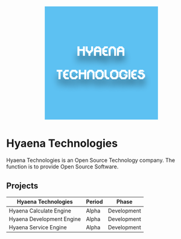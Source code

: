 <a href="https://github.com/HyaenaTechnologies/HyaenaTechnologies">
  <h1 align="center">
    <picture>
      <img src="https://github.com/HyaenaTechnologies/HyaenaTechnologies/blob/main/lib/assets/ht_markdown.png">
    </picture>
  </h1>
</a>

# Hyaena Technologies

Hyaena Technologies is an Open Source Technology company. The function is to provide Open Source Software.

## Projects

| Hyaena Technologies       | Period   | Phase         | 
|---------------------------|----------|---------------|
| Hyaena Calculate Engine   | Alpha    | Development   |
| Hyaena Development Engine | Alpha    | Development   |
| Hyaena Service Engine     | Alpha    | Development   |